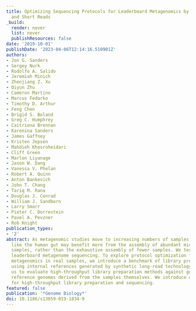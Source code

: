 ```yaml
---
title: Optimizing Sequencing Protocols for Leaderboard Metagenomics by Combining Long
  and Short Reads
_build:
  render: never
  list: never
  publishResources: false
date: '2019-10-01'
publishDate: '2023-04-06T12:14:16.510901Z'
authors:
- Jon G. Sanders
- Sergey Nurk
- Rodolfo A. Salido
- Jeremiah Minich
- Zhenjiang Z. Xu
- Qiyun Zhu
- Cameron Martino
- Marcus Fedarko
- Timothy D. Arthur
- Feng Chen
- Brigid S. Boland
- Greg C. Humphrey
- Caitriona Brennan
- Karenina Sanders
- James Gaffney
- Kristen Jepsen
- Mahdieh Khosroheidari
- Cliff Green
- Marlon Liyanage
- Jason W. Dang
- Vanessa V. Phelan
- Robert A. Quinn
- Anton Bankevich
- John T. Chang
- Tariq M. Rana
- Douglas J. Conrad
- William J. Sandborn
- Larry Smarr
- Pieter C. Dorrestein
- Pavel A. Pevzner
- Rob Knight
publication_types:
- '2'
abstract: As metagenomic studies move to increasing numbers of samples, communities
  like the human gut may benefit more from the assembly of abundant microbes in many
  samples, rather than the exhaustive assembly of fewer samples. We term this approach
  leaderboard metagenome sequencing. To explore protocol optimization for leaderboard
  metagenomics in real samples, we introduce a benchmark of library prep and sequencing
  using internal references generated by synthetic long-read technology, allowing
  us to evaluate high-throughput library preparation methods against gold-standard
  reference genomes derived from the samples themselves. We introduce a low-cost protocol
  for high-throughput library preparation and sequencing.
featured: false
publication: '*Genome Biology*'
doi: 10.1186/s13059-019-1834-9
---
```


